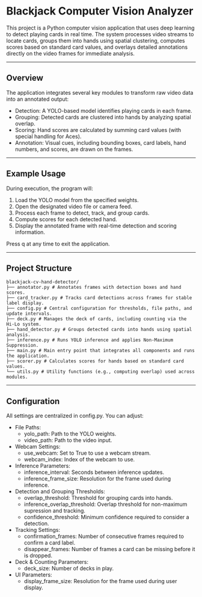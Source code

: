 # Blackjack Computer Vision Analyzer

This project is a Python computer vision application that uses deep learning to detect playing cards in real time. The system processes video streams to locate cards, groups them into hands using spatial clustering, computes scores based on standard card values, and overlays detailed annotations directly on the video frames for immediate analysis.

---

## Overview

The application integrates several key modules to transform raw video data into an annotated output:

- Detection: A YOLO-based model identifies playing cards in each frame.
- Grouping: Detected cards are clustered into hands by analyzing spatial overlap.
- Scoring: Hand scores are calculated by summing card values (with special handling for Aces).
- Annotation: Visual cues, including bounding boxes, card labels, hand numbers, and scores, are drawn on the frames.

---

## Example Usage

During execution, the program will:

1. Load the YOLO model from the specified weights.
2. Open the designated video file or camera feed.
3. Process each frame to detect, track, and group cards.
4. Compute scores for each detected hand.
5. Display the annotated frame with real-time detection and scoring information.

Press q at any time to exit the application.

---

## Project Structure

```
blackjack-cv-hand-detector/
├── annotator.py # Annotates frames with detection boxes and hand scores.
├── card_tracker.py # Tracks card detections across frames for stable label display.
├── config.py # Central configuration for thresholds, file paths, and update intervals.
├── deck.py # Manages the deck of cards, including counting via the Hi-Lo system.
├── hand_detector.py # Groups detected cards into hands using spatial analysis.
├── inference.py # Runs YOLO inference and applies Non-Maximum Suppression.
├── main.py # Main entry point that integrates all components and runs the application.
├── scorer.py # Calculates scores for hands based on standard card values.
└── utils.py # Utility functions (e.g., computing overlap) used across modules.
```

---

## Configuration

All settings are centralized in config.py. You can adjust:

- File Paths:
  - yolo_path: Path to the YOLO weights.
  - video_path: Path to the video input.
- Webcam Settings:
  - use_webcam: Set to True to use a webcam stream.
  - webcam_index: Index of the webcam to use.
- Inference Parameters:
  - inference_interval: Seconds between inference updates.
  - inference_frame_size: Resolution for the frame used during inference.
- Detection and Grouping Thresholds:
  - overlap_threshold: Threshold for grouping cards into hands.
  - inference_overlap_threshold: Overlap threshold for non-maximum supression and tracking.
  - confidence_threshold: Minimum confidence required to consider a detection.
- Tracking Settings:
  - confirmation_frames: Number of consecutive frames required to confirm a card label.
  - disappear_frames: Number of frames a card can be missing before it is dropped.
- Deck & Counting Parameters:
  - deck_size: Number of decks in play.
- UI Parameters:
  - display_frame_size: Resolution for the frame used during user display.
